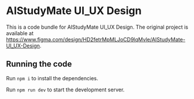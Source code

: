 
  # AIStudyMate UI_UX Design

  This is a code bundle for AIStudyMate UI_UX Design. The original project is available at https://www.figma.com/design/HD2fetrMpMLJoCD9lqMvle/AIStudyMate-UI_UX-Design.

  ## Running the code

  Run `npm i` to install the dependencies.

  Run `npm run dev` to start the development server.
  